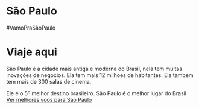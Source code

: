 # São Paulo
#VamoPraSãoPaulo

# Viaje aqui
São Paulo é a cidade mais antiga e moderna do Brasil, nela tem muitas inovações de negocios. Ela tem mais 12 milhoes de habitantes. Ela tambem tem mais de 300 salas de cinema.

Ele é o 5º melhor destino brasileiro. São Paulo é o melhor lugar do Brasil
<br>
[Ver melhores voos para São Paulo](https://www.youtube.com/watch?v=dQw4w9WgXcQ)
